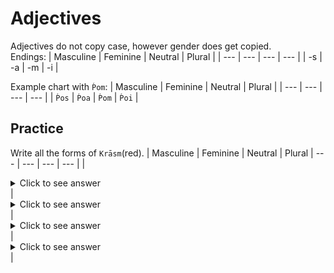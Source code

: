 # Adjectives
Adjectives do not copy case, however gender does get copied.  
Endings:
| Masculine | Feminine | Neutral | Plural |
| --- | --- | --- | --- |
| -s | -a | -m | -i |

Example chart with `Ṕom`:
| Masculine | Feminine | Neutral | Plural |
| --- | --- | --- | --- |
| `Ṕos` | `Ṕoa` | `Ṕom` | `Ṕoi` |

## Practice
Write all the forms of `Krāsm`(red).
| Masculine | Feminine | Neutral | Plural
| --- | --- | --- | --- |
| <details><summary>Click to see answer</summary>`Krāss`</details> | <details><summary>Click to see answer</summary>`Krāsa`</details> | <details><summary>Click to see answer</summary>`Krāsm`</details> | <details><summary>Click to see answer</summary>`Krāsi`</details> |
